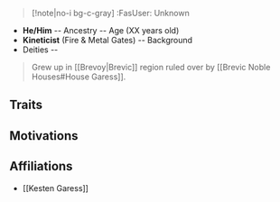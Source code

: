> [!note|no-i bg-c-gray] :FasUser: Unknown

- **He/Him** -- Ancestry -- Age (XX years old)
- **Kineticist** (Fire & Metal Gates) -- Background
- Deities -- 

> Grew up in [[Brevoy|Brevic]] region ruled over by [[Brevic Noble Houses#House Garess]]. 
## Traits


## Motivations


## Affiliations
- [[Kesten Garess]]